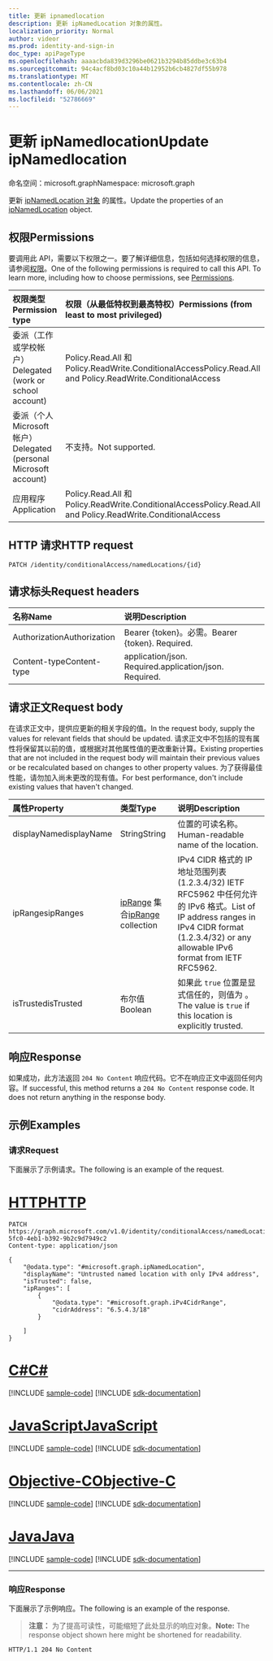```yaml
---
title: 更新 ipnamedlocation
description: 更新 ipNamedLocation 对象的属性。
localization_priority: Normal
author: videor
ms.prod: identity-and-sign-in
doc_type: apiPageType
ms.openlocfilehash: aaaacbda839d3296be0621b3294b85ddbe3c63b4
ms.sourcegitcommit: 94c4acf8bd03c10a44b12952b6cb4827df55b978
ms.translationtype: MT
ms.contentlocale: zh-CN
ms.lasthandoff: 06/06/2021
ms.locfileid: "52786669"
---
```

# <a name="update-ipnamedlocation"></a><span data-ttu-id="187cb-103">更新 ipNamedlocation</span><span class="sxs-lookup"><span data-stu-id="187cb-103">Update ipNamedlocation</span></span>

<span data-ttu-id="187cb-104">命名空间：microsoft.graph</span><span class="sxs-lookup"><span data-stu-id="187cb-104">Namespace: microsoft.graph</span></span>

<span data-ttu-id="187cb-105">更新 [ipNamedLocation 对象](../resources/ipNamedLocation.md) 的属性。</span><span class="sxs-lookup"><span data-stu-id="187cb-105">Update the properties of an [ipNamedLocation](../resources/ipNamedLocation.md) object.</span></span>

## <a name="permissions"></a><span data-ttu-id="187cb-106">权限</span><span class="sxs-lookup"><span data-stu-id="187cb-106">Permissions</span></span>

<span data-ttu-id="187cb-p101">要调用此 API，需要以下权限之一。要了解详细信息，包括如何选择权限的信息，请参阅[权限](/graph/permissions-reference)。</span><span class="sxs-lookup"><span data-stu-id="187cb-p101">One of the following permissions is required to call this API. To learn more, including how to choose permissions, see [Permissions](/graph/permissions-reference).</span></span>

| <span data-ttu-id="187cb-109">权限类型</span><span class="sxs-lookup"><span data-stu-id="187cb-109">Permission type</span></span>                        | <span data-ttu-id="187cb-110">权限（从最低特权到最高特权）</span><span class="sxs-lookup"><span data-stu-id="187cb-110">Permissions (from least to most privileged)</span></span> |
|:---------------------------------------|:--------------------------------------------|
| <span data-ttu-id="187cb-111">委派（工作或学校帐户）</span><span class="sxs-lookup"><span data-stu-id="187cb-111">Delegated (work or school account)</span></span>     | <span data-ttu-id="187cb-112">Policy.Read.All 和 Policy.ReadWrite.ConditionalAccess</span><span class="sxs-lookup"><span data-stu-id="187cb-112">Policy.Read.All and Policy.ReadWrite.ConditionalAccess</span></span> |
| <span data-ttu-id="187cb-113">委派（个人 Microsoft 帐户）</span><span class="sxs-lookup"><span data-stu-id="187cb-113">Delegated (personal Microsoft account)</span></span> | <span data-ttu-id="187cb-114">不支持。</span><span class="sxs-lookup"><span data-stu-id="187cb-114">Not supported.</span></span> |
| <span data-ttu-id="187cb-115">应用程序</span><span class="sxs-lookup"><span data-stu-id="187cb-115">Application</span></span>                            | <span data-ttu-id="187cb-116">Policy.Read.All 和 Policy.ReadWrite.ConditionalAccess</span><span class="sxs-lookup"><span data-stu-id="187cb-116">Policy.Read.All and Policy.ReadWrite.ConditionalAccess</span></span> |

## <a name="http-request"></a><span data-ttu-id="187cb-117">HTTP 请求</span><span class="sxs-lookup"><span data-stu-id="187cb-117">HTTP request</span></span>

<!-- { "blockType": "ignored" } -->

```http
PATCH /identity/conditionalAccess/namedLocations/{id}
```

## <a name="request-headers"></a><span data-ttu-id="187cb-118">请求标头</span><span class="sxs-lookup"><span data-stu-id="187cb-118">Request headers</span></span>

| <span data-ttu-id="187cb-119">名称</span><span class="sxs-lookup"><span data-stu-id="187cb-119">Name</span></span>       | <span data-ttu-id="187cb-120">说明</span><span class="sxs-lookup"><span data-stu-id="187cb-120">Description</span></span>|
|:-----------|:-----------|
| <span data-ttu-id="187cb-121">Authorization</span><span class="sxs-lookup"><span data-stu-id="187cb-121">Authorization</span></span> | <span data-ttu-id="187cb-p102">Bearer {token}。必需。</span><span class="sxs-lookup"><span data-stu-id="187cb-p102">Bearer {token}. Required.</span></span> |
| <span data-ttu-id="187cb-124">Content-type</span><span class="sxs-lookup"><span data-stu-id="187cb-124">Content-type</span></span> | <span data-ttu-id="187cb-p103">application/json. Required.</span><span class="sxs-lookup"><span data-stu-id="187cb-p103">application/json. Required.</span></span> |

## <a name="request-body"></a><span data-ttu-id="187cb-127">请求正文</span><span class="sxs-lookup"><span data-stu-id="187cb-127">Request body</span></span>

<span data-ttu-id="187cb-128">在请求正文中，提供应更新的相关字段的值。</span><span class="sxs-lookup"><span data-stu-id="187cb-128">In the request body, supply the values for relevant fields that should be updated.</span></span> <span data-ttu-id="187cb-129">请求正文中不包括的现有属性将保留其以前的值，或根据对其他属性值的更改重新计算。</span><span class="sxs-lookup"><span data-stu-id="187cb-129">Existing properties that are not included in the request body will maintain their previous values or be recalculated based on changes to other property values.</span></span> <span data-ttu-id="187cb-130">为了获得最佳性能，请勿加入尚未更改的现有值。</span><span class="sxs-lookup"><span data-stu-id="187cb-130">For best performance, don't include existing values that haven't changed.</span></span>

| <span data-ttu-id="187cb-131">属性</span><span class="sxs-lookup"><span data-stu-id="187cb-131">Property</span></span>     | <span data-ttu-id="187cb-132">类型</span><span class="sxs-lookup"><span data-stu-id="187cb-132">Type</span></span>        | <span data-ttu-id="187cb-133">说明</span><span class="sxs-lookup"><span data-stu-id="187cb-133">Description</span></span> |
|:-------------|:------------|:------------|
|<span data-ttu-id="187cb-134">displayName</span><span class="sxs-lookup"><span data-stu-id="187cb-134">displayName</span></span>|<span data-ttu-id="187cb-135">String</span><span class="sxs-lookup"><span data-stu-id="187cb-135">String</span></span>|<span data-ttu-id="187cb-136">位置的可读名称。</span><span class="sxs-lookup"><span data-stu-id="187cb-136">Human-readable name of the location.</span></span>|
|<span data-ttu-id="187cb-137">ipRanges</span><span class="sxs-lookup"><span data-stu-id="187cb-137">ipRanges</span></span>|<span data-ttu-id="187cb-138">[ipRange](../resources/iprange.md) 集合</span><span class="sxs-lookup"><span data-stu-id="187cb-138">[ipRange](../resources/iprange.md) collection</span></span>|<span data-ttu-id="187cb-139">IPv4 CIDR 格式的 IP 地址范围列表 (1.2.3.4/32) IETF RFC5962 中任何允许的 IPv6 格式。</span><span class="sxs-lookup"><span data-stu-id="187cb-139">List of IP address ranges in IPv4 CIDR format (1.2.3.4/32) or any allowable IPv6 format from IETF RFC5962.</span></span>|
|<span data-ttu-id="187cb-140">isTrusted</span><span class="sxs-lookup"><span data-stu-id="187cb-140">isTrusted</span></span>|<span data-ttu-id="187cb-141">布尔值</span><span class="sxs-lookup"><span data-stu-id="187cb-141">Boolean</span></span>|<span data-ttu-id="187cb-142">如果此 `true` 位置是显式信任的，则值为 。</span><span class="sxs-lookup"><span data-stu-id="187cb-142">The value is `true` if this location is explicitly trusted.</span></span>|

## <a name="response"></a><span data-ttu-id="187cb-143">响应</span><span class="sxs-lookup"><span data-stu-id="187cb-143">Response</span></span>

<span data-ttu-id="187cb-p105">如果成功，此方法返回 `204 No Content` 响应代码。它不在响应正文中返回任何内容。</span><span class="sxs-lookup"><span data-stu-id="187cb-p105">If successful, this method returns a `204 No Content` response code. It does not return anything in the response body.</span></span>

## <a name="examples"></a><span data-ttu-id="187cb-146">示例</span><span class="sxs-lookup"><span data-stu-id="187cb-146">Examples</span></span>

### <a name="request"></a><span data-ttu-id="187cb-147">请求</span><span class="sxs-lookup"><span data-stu-id="187cb-147">Request</span></span>

<span data-ttu-id="187cb-148">下面展示了示例请求。</span><span class="sxs-lookup"><span data-stu-id="187cb-148">The following is an example of the request.</span></span>


# <a name="http"></a>[<span data-ttu-id="187cb-149">HTTP</span><span class="sxs-lookup"><span data-stu-id="187cb-149">HTTP</span></span>](#tab/http)
<!-- {
  "blockType": "request",
  "name": "update_ipnamedlocation"
}-->

```http
PATCH https://graph.microsoft.com/v1.0/identity/conditionalAccess/namedLocations/0854951d-5fc0-4eb1-b392-9b2c9d7949c2
Content-type: application/json

{
    "@odata.type": "#microsoft.graph.ipNamedLocation",
    "displayName": "Untrusted named location with only IPv4 address",
    "isTrusted": false,
    "ipRanges": [
        {
            "@odata.type": "#microsoft.graph.iPv4CidrRange",
            "cidrAddress": "6.5.4.3/18"
        }

    ]
}
```
# <a name="c"></a>[<span data-ttu-id="187cb-150">C#</span><span class="sxs-lookup"><span data-stu-id="187cb-150">C#</span></span>](#tab/csharp)
[!INCLUDE [sample-code](../includes/snippets/csharp/update-ipnamedlocation-csharp-snippets.md)]
[!INCLUDE [sdk-documentation](../includes/snippets/snippets-sdk-documentation-link.md)]

# <a name="javascript"></a>[<span data-ttu-id="187cb-151">JavaScript</span><span class="sxs-lookup"><span data-stu-id="187cb-151">JavaScript</span></span>](#tab/javascript)
[!INCLUDE [sample-code](../includes/snippets/javascript/update-ipnamedlocation-javascript-snippets.md)]
[!INCLUDE [sdk-documentation](../includes/snippets/snippets-sdk-documentation-link.md)]

# <a name="objective-c"></a>[<span data-ttu-id="187cb-152">Objective-C</span><span class="sxs-lookup"><span data-stu-id="187cb-152">Objective-C</span></span>](#tab/objc)
[!INCLUDE [sample-code](../includes/snippets/objc/update-ipnamedlocation-objc-snippets.md)]
[!INCLUDE [sdk-documentation](../includes/snippets/snippets-sdk-documentation-link.md)]

# <a name="java"></a>[<span data-ttu-id="187cb-153">Java</span><span class="sxs-lookup"><span data-stu-id="187cb-153">Java</span></span>](#tab/java)
[!INCLUDE [sample-code](../includes/snippets/java/update-ipnamedlocation-java-snippets.md)]
[!INCLUDE [sdk-documentation](../includes/snippets/snippets-sdk-documentation-link.md)]

---


### <a name="response"></a><span data-ttu-id="187cb-154">响应</span><span class="sxs-lookup"><span data-stu-id="187cb-154">Response</span></span>

<span data-ttu-id="187cb-155">下面展示了示例响应。</span><span class="sxs-lookup"><span data-stu-id="187cb-155">The following is an example of the response.</span></span>

> <span data-ttu-id="187cb-156">**注意：** 为了提高可读性，可能缩短了此处显示的响应对象。</span><span class="sxs-lookup"><span data-stu-id="187cb-156">**Note:** The response object shown here might be shortened for readability.</span></span>

<!-- {
  "blockType": "response"
} -->

```http
HTTP/1.1 204 No Content
```

<!-- uuid: 16cd6b66-4b1a-43a1-adaf-3a886856ed98
2019-02-04 14:57:30 UTC -->
<!-- {
  "type": "#page.annotation",
  "description": "Update ipnamedlocation",
  "keywords": "",
  "section": "documentation",
  "tocPath": ""
}-->

